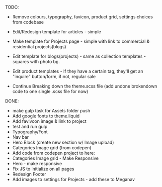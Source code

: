 TODO: 
* Remove colours, typography, favicon, product grid, settings choices from codebase

* Edit/Redesign template for articles - simple
* Make template for Projects page - simple with link to commercial & residential projects(blogs)
* Edit template for blogs(projects) - same as collection templates - squares with photo bg.
* Edit product templates - If they have a certain tag, they'll get an "inquire" button/form, if not, regular sale

* Continue Breaking down the theme.scss file (add undone brokendown code to one single .scss file for now)

DONE:
* make gulp task for Assets folder push
* Add google fonts to theme.liquid
* Add favivcon image & link to project
* test and run gulp
* Typography/Font
* Nav bar
* Hero Block (create new section w/ Image upload)
* Categories Image grid (from codepen)
* Add code from codepen project to here:
* Categories Image grid - Make Responsive
* Hero - make responsive
* Fix JS to initialize on all pages
* Redesign Footer
* Add images to settings for Projects - add these to Meganav